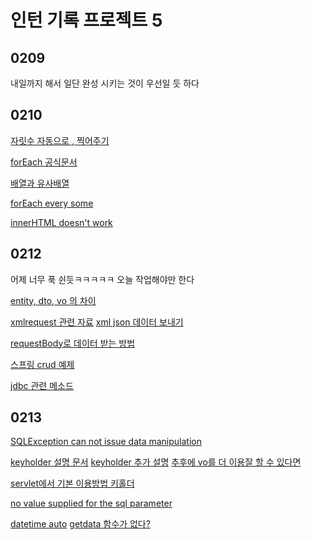 # 인턴 기록 프로젝트 5

## 0209

내일까지 해서 일단 완성 시키는 것이 우선일 듯 하다



## 0210

[자릿수 자동으로 , 찍어주기](https://hianna.tistory.com/441)

[forEach 공식문서](https://developer.mozilla.org/ko/docs/Web/JavaScript/Reference/Global_Objects/Array/forEach)

[배열과 유사배열](https://www.zerocho.com/category/JavaScript/post/5af6f9e707d77a001bb579d2)

[forEach every some](https://tod2.tistory.com/198)

[innerHTML doesn't work](https://stackoverflow.com/questions/15120572/why-innerhtml-doesnt-work)



## 0212

어제 너무 푹 쉰듯ㅋㅋㅋㅋㅋ 오늘 작업해야만 한다

[entity, dto, vo 의 차이](https://velog.io/@gillog/Entity-DTO-VO-%EB%B0%94%EB%A1%9C-%EC%95%8C%EA%B8%B0)

[xmlrequest 관련 자료](https://javacan.tistory.com/entry/113) [xml json 데이터 보내기](https://www.zerocho.com/category/HTML&DOM/post/594bc4e9991b0e0018fff5ed)

[requestBody로 데이터 받는 방법](https://velog.io/@conatuseus/RequestBody%EC%97%90-%EA%B8%B0%EB%B3%B8-%EC%83%9D%EC%84%B1%EC%9E%90%EB%8A%94-%EC%99%9C-%ED%95%84%EC%9A%94%ED%95%9C%EA%B0%80)

[스프링 crud 예제](https://congsong.tistory.com/15)

[jdbc 관련 메소드](https://withseungryu.tistory.com/92)



## 0213

[SQLException can not issue data manipulation](https://ammff.tistory.com/96)

[keyholder 설명 문서](https://www.baeldung.com/spring-jdbc-autogenerated-keys) [keyholder 추가 설명](https://preamtree.tistory.com/91) [추후에 vo를 더 이용잘 할 수 있다면](https://hochoon-dev.tistory.com/entry/SpringBoot-Mybatis-Insert-%ED%95%9C-%EA%B0%92%EC%9D%98-AUTOINCREMENT%EB%90%9C-ID-%EA%B0%80%EC%A0%B8%EC%98%A4%EA%B8%B0)

[servlet에서 기본 이용방법 키홀더](https://lalwr.blogspot.com/2018/04/spring-jdbc.html) 

[no value supplied for the sql parameter](https://stackoverflow.com/questions/39590707/org-springframework-dao-invaliddataaccessapiusageexception-no-value-supplied-fo/39590819)

[datetime auto](https://stackoverflow.com/questions/2455974/making-a-datetime-field-in-a-database-automatic) [getdata 함수가 없다?](http://faq.wmlcloud.com/microsoft/4592.aspx)
